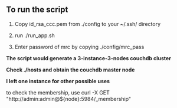 


## To run the script

1. Copy id_rsa_ccc.pem from ./config to your ~/.ssh/ directory

2. run ./run_app.sh

3. Enter password of mrc by copying ./config/mrc_pass


**The script would generate a 3-instance-3-nodes couchdb cluster**

**Check ./hosts and obtain the couchdb master node**

**I left one instance for other possible uses**


to check the membership, use curl -X GET "http://admin:admin@${node}:5984/_membership"

